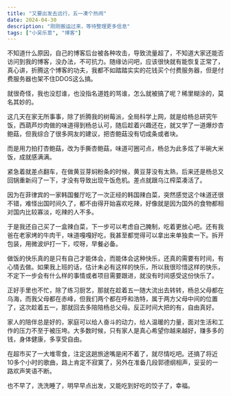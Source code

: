 ```yaml
---
title: "又要出发去远行，五一凑个热闹"
date: 2024-04-30
description: "刚刚搬运过来，等待整理更多信息"
tags: ["小吴乐意", "博客"]
---
```


不知道什么原因，自己的博客后台被各种攻击，导致流量超了，不知道大家还能否访问到我的博客，没办法，不可抗力。随缘访问吧，应该很快就有能恢复正常了，真心讲，折腾这个博客的功夫，我都不如踏踏实实的花钱买个付费服务器，但是付费服务器也架不住DDOS这么搞。

就很奇怪，我也没怼谁，也没指名道姓的骂谁，怎么就被搞了呢？稀里糊涂的，莫名其妙的。

这几天在家无所事事，除了折腾我的树莓派，全局科学上网，就是给杨总研究午饭，西葫芦炒肉做的味道得到杨总认可，随后趁着兴趣还在，就又学了一道爆炒杏鲍菇，但我综合了很多网友的建议，把杏鲍菇没有切成条或者块。

而是用力拍打杏鲍菇，改为手撕杏鲍菇，味道可圈可点，杨总为此多炫了半碗大米饭，成就感满满。

紧急着就差点翻车，在做黄豆芽焖粉条的时候，黄豆芽没有太熟，后来还是杨总又回锅重新闷了一下，才没有导致出现午饭危机。差点就跟乌江榨菜凑活了。

因为在菲律宾的一家韩国餐厅吃了一次正经的韩国辣白菜，突然感觉这个味道还很不错，难怪出国时间久了，都不由得开始喜欢吃辣，好像就是因为国外的食物都相对国内比较寡淡，吃辣的人不多。

于是我还自己买了一盒辣白菜，下一步可以考虑自己腌制，吃着更放心吧。还有我爸在老家烤的牛肉干，味道嘎嘎好吃，我甚至都觉得可以拿出来单独卖一下。拆开包装，用微波炉打一下，哎呀，早餐必备。

做饭的快乐真的是只有自己才能体会，而能体会这种快乐，还真的需要有时间，有心情去做。如果我上班的话，估计未必有这样的快乐，所以我很珍惜这样的快乐，不定下一步会有什么样的事情或者项目需要跟进，就没有时间感受这份快乐了。

正好手里也不忙，除了练习厨艺，那就在趁着五一随大流出去转转，杨总父母都在乌海，而我父母都在赤峰，但我们两个都在呼和浩特，属于两方父母中间的位置了，这次趁着五一，那就回去多陪陪杨总父母。反正时间大把的有，自由真好。

家人的陪伴总是好的，家庭可以给人奋斗的动力，给人温暖的力量，面对生活和工作的压力不至于被压垮。大多数时候，只有家人是真心希望你越来越好，赚多多的钱，身体健康，多享受自由。

在超市买了一大堆零食，注定这趟旅途嘴是闲不着了，就尽情吃吧。还搞了将近10多个小时的歌曲，路上肯定不寂寞了，另外在准备几段郭德纲相声，妥妥的一路欢声笑语不断。

也不早了，洗洗睡了，明早早点出发，又能吃到好吃的饺子了，幸福。
